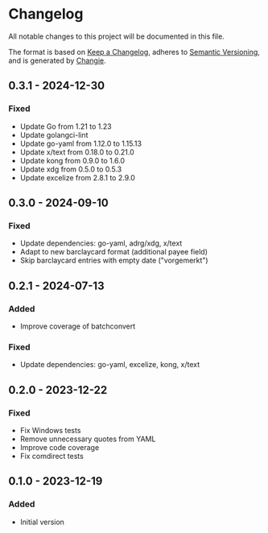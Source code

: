# Changelog

All notable changes to this project will be documented in this file.

The format is based on [Keep a Changelog](https://keepachangelog.com/en/1.0.0/),
adheres to [Semantic Versioning](https://semver.org/spec/v2.0.0.html),
and is generated by [Changie](https://github.com/miniscruff/changie).

## 0.3.1 - 2024-12-30

### Fixed

* Update Go from 1.21 to 1.23
* Update golangci-lint
* Update go-yaml from 1.12.0 to 1.15.13
* Update x/text from 0.18.0 to 0.21.0
* Update kong from 0.9.0 to 1.6.0
* Update xdg from 0.5.0 to 0.5.3
* Update excelize from 2.8.1 to 2.9.0

## 0.3.0 - 2024-09-10

### Fixed

* Update dependencies: go-yaml, adrg/xdg, x/text
* Adapt to new barclaycard format (additional payee field)
* Skip barclaycard entries with empty date ("vorgemerkt")

## 0.2.1 - 2024-07-13

### Added

* Improve coverage of batchconvert

### Fixed

* Update dependencies: go-yaml, excelize, kong, x/text

## 0.2.0 - 2023-12-22

### Fixed

* Fix Windows tests
* Remove unnecessary quotes from YAML
* Improve code coverage
* Fix comdirect tests

## 0.1.0 - 2023-12-19

### Added

* Initial version
